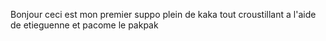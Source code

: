 Bonjour ceci est mon premier suppo plein de kaka tout croustillant a l'aide de etieguenne et pacome le pakpak 
